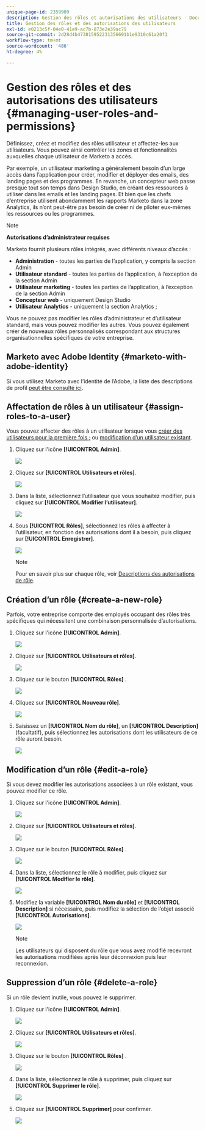 ```yaml
---
unique-page-id: 2359909
description: Gestion des rôles et autorisations des utilisateurs - Documents Marketo - Documentation du produit
title: Gestion des rôles et des autorisations des utilisateurs
exl-id: e0213c5f-04e0-41a9-ac7b-873e2e39ac79
source-git-commit: 2d28d4b473815952231356691b1e9310c61a20f1
workflow-type: tm+mt
source-wordcount: '486'
ht-degree: 4%

---
```


# Gestion des rôles et des autorisations des utilisateurs {#managing-user-roles-and-permissions}

Définissez, créez et modifiez des rôles utilisateur et affectez-les aux utilisateurs. Vous pouvez ainsi contrôler les zones et fonctionnalités auxquelles chaque utilisateur de Marketo a accès.

Par exemple, un utilisateur marketing a généralement besoin d’un large accès dans l’application pour créer, modifier et déployer des emails, des landing pages et des programmes. En revanche, un concepteur web passe presque tout son temps dans Design Studio, en créant des ressources à utiliser dans les emails et les landing pages. Et bien que les chefs d’entreprise utilisent abondamment les rapports Marketo dans la zone Analytics, ils n’ont peut-être pas besoin de créer ni de piloter eux-mêmes les ressources ou les programmes.

>[!NOTE]
>
>**Autorisations d’administrateur requises**

Marketo fournit plusieurs rôles intégrés, avec différents niveaux d’accès :

* **Administration** - toutes les parties de l’application, y compris la section Admin
* **Utilisateur standard** - toutes les parties de l’application, à l’exception de la section Admin
* **Utilisateur marketing** - toutes les parties de l’application, à l’exception de la section Admin
* **Concepteur web** - uniquement Design Studio
* **Utilisateur Analytics** - uniquement la section Analytics ;

Vous ne pouvez pas modifier les rôles d’administrateur et d’utilisateur standard, mais vous pouvez modifier les autres. Vous pouvez également créer de nouveaux rôles personnalisés correspondant aux structures organisationnelles spécifiques de votre entreprise.

## Marketo avec Adobe Identity {#marketo-with-adobe-identity}

Si vous utilisez Marketo avec l’identité de l’Adobe, la liste des descriptions de profil [peut être consulté ici](/help/marketo/product-docs/administration/marketo-with-adobe-identity/adobe-identity-management-overview.md#profile-levels).

## Affectation de rôles à un utilisateur {#assign-roles-to-a-user}

Vous pouvez affecter des rôles à un utilisateur lorsque vous [créer des utilisateurs pour la première fois ;](/help/marketo/product-docs/administration/users-and-roles/create-delete-edit-and-change-a-user-role.md) ou [modification d’un utilisateur existant](/help/marketo/product-docs/administration/users-and-roles/managing-marketo-users.md).

1. Cliquez sur l&#39;icône **[!UICONTROL Admin]**.

   ![](assets/managing-user-roles-and-permissions-1.png)

1. Cliquez sur **[!UICONTROL Utilisateurs et rôles]**.

   ![](assets/managing-user-roles-and-permissions-2.png)

1. Dans la liste, sélectionnez l’utilisateur que vous souhaitez modifier, puis cliquez sur **[!UICONTROL Modifier l’utilisateur]**.

   ![](assets/managing-user-roles-and-permissions-3.png)

1. Sous **[!UICONTROL Rôles]**, sélectionnez les rôles à affecter à l’utilisateur, en fonction des autorisations dont il a besoin, puis cliquez sur **[!UICONTROL Enregistrer]**.

   ![](assets/managing-user-roles-and-permissions-4.png)

   >[!NOTE]
   >
   >Pour en savoir plus sur chaque rôle, voir [Descriptions des autorisations de rôle](/help/marketo/product-docs/administration/users-and-roles/descriptions-of-role-permissions.md).

## Création d’un rôle {#create-a-new-role}

Parfois, votre entreprise comporte des employés occupant des rôles très spécifiques qui nécessitent une combinaison personnalisée d’autorisations.

1. Cliquez sur l&#39;icône **[!UICONTROL Admin]**.

   ![](assets/managing-user-roles-and-permissions-5.png)

1. Cliquez sur **[!UICONTROL Utilisateurs et rôles]**.

   ![](assets/managing-user-roles-and-permissions-6.png)

1. Cliquez sur le bouton **[!UICONTROL Rôles]** .

   ![](assets/managing-user-roles-and-permissions-7.png)

1. Cliquez sur **[!UICONTROL Nouveau rôle]**.

   ![](assets/managing-user-roles-and-permissions-8.png)

1. Saisissez un **[!UICONTROL Nom du rôle]**, un **[!UICONTROL Description]** (facultatif), puis sélectionnez les autorisations dont les utilisateurs de ce rôle auront besoin.

   ![](assets/managing-user-roles-and-permissions-9.png)

## Modification d’un rôle {#edit-a-role}

Si vous devez modifier les autorisations associées à un rôle existant, vous pouvez modifier ce rôle.

1. Cliquez sur l&#39;icône **[!UICONTROL Admin]**.

   ![](assets/managing-user-roles-and-permissions-10.png)

1. Cliquez sur **[!UICONTROL Utilisateurs et rôles]**.

   ![](assets/managing-user-roles-and-permissions-11.png)

1. Cliquez sur le bouton **[!UICONTROL Rôles]** .

   ![](assets/managing-user-roles-and-permissions-12.png)

1. Dans la liste, sélectionnez le rôle à modifier, puis cliquez sur **[!UICONTROL Modifier le rôle]**.

   ![](assets/managing-user-roles-and-permissions-13.png)

1. Modifiez la variable **[!UICONTROL Nom du rôle]** et **[!UICONTROL Description]** si nécessaire, puis modifiez la sélection de l’objet associé **[!UICONTROL Autorisations]**.

   ![](assets/managing-user-roles-and-permissions-14.png)

   >[!NOTE]
   >
   >Les utilisateurs qui disposent du rôle que vous avez modifié recevront les autorisations modifiées après leur déconnexion puis leur reconnexion.

## Suppression d’un rôle {#delete-a-role}

Si un rôle devient inutile, vous pouvez le supprimer.

1. Cliquez sur l&#39;icône **[!UICONTROL Admin]**.

   ![](assets/managing-user-roles-and-permissions-15.png)

1. Cliquez sur **[!UICONTROL Utilisateurs et rôles]**.

   ![](assets/managing-user-roles-and-permissions-16.png)

1. Cliquez sur le bouton **[!UICONTROL Rôles]** .

   ![](assets/managing-user-roles-and-permissions-17.png)

1. Dans la liste, sélectionnez le rôle à supprimer, puis cliquez sur **[!UICONTROL Supprimer le rôle]**.

   ![](assets/managing-user-roles-and-permissions-18.png)

1. Cliquez sur **[!UICONTROL Supprimer]** pour confirmer.

   ![](assets/managing-user-roles-and-permissions-19.png)
